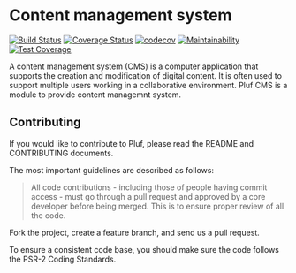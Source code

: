 # Content management system

[![Build Status](https://travis-ci.org/pluf/cms.svg?branch=master)](https://travis-ci.org/pluf/cms)
[![Coverage Status](https://coveralls.io/repos/github/pluf/cms/badge.svg)](https://coveralls.io/github/pluf/cms)
[![codecov](https://codecov.io/gh/pluf/cms/branch/master/graph/badge.svg)](https://codecov.io/gh/pluf/cms)
[![Maintainability](https://api.codeclimate.com/v1/badges/0c8d89e4e242c882f808/maintainability)](https://codeclimate.com/github/pluf/cms/maintainability)
[![Test Coverage](https://api.codeclimate.com/v1/badges/0c8d89e4e242c882f808/test_coverage)](https://codeclimate.com/github/pluf/cms/test_coverage)


A content management system (CMS) is a computer application that supports the creation and modification of digital content. It is often used to support multiple users working in a collaborative environment. Pluf CMS is a module to provide content managemnt system.

## Contributing

If you would like to contribute to Pluf, please read the README and CONTRIBUTING documents.

The most important guidelines are described as follows:

>All code contributions - including those of people having commit access - must go through a pull request and approved by a core developer before being merged. This is to ensure proper review of all the code.

Fork the project, create a feature branch, and send us a pull request.

To ensure a consistent code base, you should make sure the code follows the PSR-2 Coding Standards.
